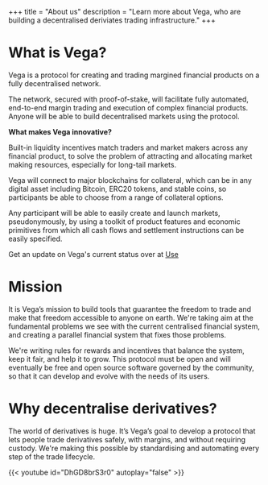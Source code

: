 +++
title = "About us"
description = "Learn more about Vega, who are building a decentralised deriviates trading infrastructure."
+++

# What is Vega?
Vega is a protocol for creating and trading margined financial products on a fully decentralised network. 

The network, secured with proof-of-stake, will facilitate fully automated, end-to-end margin trading and execution of complex financial products. Anyone will be able to build decentralised markets using the protocol.

**What makes Vega innovative?**

Built-in liquidity incentives match traders and market makers across any financial product, to solve the problem of attracting and allocating market making resources, especially for long-tail markets. 

Vega will connect to major blockchains for collateral, which can be in any digital asset including Bitcoin, ERC20 tokens, and stable coins, so participants be able to choose from a range of collateral options. 

Any participant will be able to easily create and launch markets, pseudonymously, by using a toolkit of product features and economic primitives from which all cash flows and settlement instructions can be easily specified.

Get an update on Vega's current status over at [Use](/use/#current-status)

# Mission
 It is Vega’s mission to build tools that guarantee the freedom to trade and make that freedom accessible to anyone on earth. We're taking aim at the fundamental problems we see with the current centralised financial system, and creating a parallel financial system that fixes those problems. 

We're writing rules for rewards and incentives that balance the system, keep it fair, and help it to grow. This protocol must be open and will eventually be free and open source software governed by the community, so that it can develop and evolve with the needs of its users.

# Why decentralise derivatives?

The world of derivatives is huge. It’s Vega’s goal to develop a protocol that lets people trade derivatives safely, with margins, and without requiring custody. We're making this possible by standardising and automating every step of the trade lifecycle.

{{< youtube id="DhGD8brS3r0" autoplay="false" >}}
